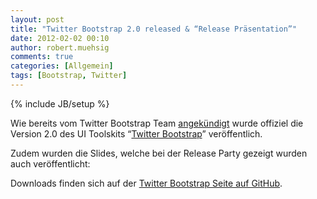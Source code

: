 ```yaml
---
layout: post
title: "Twitter Bootstrap 2.0 released & “Release Präsentation”"
date: 2012-02-02 00:10
author: robert.muehsig
comments: true
categories: [Allgemein]
tags: [Bootstrap, Twitter]
---
```

{% include JB/setup %}
<p>Wie bereits vom Twitter Bootstrap Team <a href="http://code-inside.de/blog/2012/01/24/twitter-bootstrap-2-0beta/">angekündigt</a> wurde offiziel die Version 2.0 des UI Toolskits “<a href="http://twitter.github.com/bootstrap/">Twitter Bootstrap</a>” veröffentlich. </p> <p>Zudem wurden die Slides, welche bei der Release Party gezeigt wurden auch veröffentlicht:</p> <p><script src="http://speakerdeck.com/embed/4f298b85c7d1bf001f016eec.js"></script></p> <p>Downloads finden sich auf der <a href="http://twitter.github.com/bootstrap/">Twitter Bootstrap Seite auf GitHub</a>.</p>
